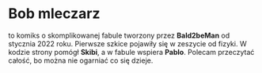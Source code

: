 # Bob mleczarz

to komiks o skomplikowanej fabule tworzony przez **Bald2beMan** od stycznia 2022 roku.
Pierwsze szkice pojawiły się w zeszycie od fizyki.
W kodzie strony pomógł **Skibi**, a w fabule wspiera **Pablo**.
Polecam przeczytać całość, bo można nie ogarniać co się dzieje.
